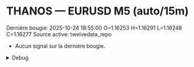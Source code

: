 # THANOS — EURUSD M5 (auto/15m)
Dernière bougie: 2025-10-24 18:55:00  O=1.16253  H=1.16291  L=1.16248  C=1.16277
Source active: twelvedata_repo

- Aucun signal sur la dernière bougie.

<details><summary>Debug</summary>

- TD_API_KEY manquant.

</details>